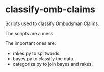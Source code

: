 # classify-omb-claims
Scripts used to classify Ombudsman Claims.

The scripts are a mess.

The important ones are:

  - rakes.py to splitwords.
  - bayes.py to classify the data.
  - categoriza.py to join bayes and rakes.

